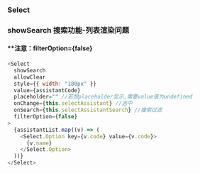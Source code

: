 ### Select

### showSearch 搜索功能-列表渲染问题

#### \*\*注意：filterOption={false}

```js
<Select
  showSearch
  allowClear
  style={{ width: "180px" }}
  value={assistantCode}
  placeholder="" //若想placeholder显示,需要value值为undefined
  onChange={this.selectAssistant} //选中
  onSearch={this.selectAssistantSearch} //搜索过滤
  filterOption={false}
>
  {assistantList.map((v) => (
    <Select.Option key={v.code} value={v.code}>
      {v.name}
    </Select.Option>
  ))}
</Select>
```

